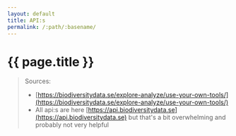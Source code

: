 ```yaml
---
layout: default
title: API:s
permalink: /:path/:basename/
---
```

# {{ page.title }}

> Sources:
> - [https://biodiversitydata.se/explore-analyze/use-your-own-tools/](https://biodiversitydata.se/explore-analyze/use-your-own-tools/)
> - All api:s are here [https://api.biodiversitydata.se](https://api.biodiversitydata.se) but that's a bit overwhelming and probably not very helpful
